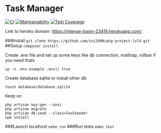 # Task Manager    

[![CI](https://github.com/mvaload/Task-Manager/workflows/CI/badge.svg)](https://github.com/mvaload/Task-Manager/actions)
[![Maintainability](https://api.codeclimate.com/v1/badges/a979f34ff98958dda049/maintainability)](https://codeclimate.com/github/mvaload/Task-Manager/maintainability)
[![Test Coverage](https://api.codeclimate.com/v1/badges/a979f34ff98958dda049/test_coverage)](https://codeclimate.com/github/mvaload/Task-Manager/test_coverage)

Link to heroku domain: https://intense-basin-23419.herokuapp.com/

###Install
`git clone https://github.com/ini1990/php-project-lvl4.git`
##Setup
`composer install`  

Create .env file and set up some keys like db connection, mailtrap, rollbar if you need thats

`cp -n .env.example .env|| true`  

Create database.sqlite or install other db

`touch database/database.sqlite`  

Keep on
```
php artisan key:gen --ansi
php artisan migrate
php artisan db:seed --class=TaskSeeder
npm install
```
###Launch localhost
`make run`
###Run tests
`make test`
